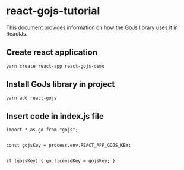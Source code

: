 # react-gojs-tutorial

This document provides information on how the GoJs library uses it in ReactJs.

## Create react application
<code>yarn create react-app react-gojs-demo</code>

## Install GoJs library in project
<code>yarn add react-gojs</code>

## Insert code in index.js file
<code>import * as go from "gojs";</code>

<code>
const gojsKey = process.env.REACT_APP_GOJS_KEY;

if (gojsKey) {
    go.licenseKey = gojsKey;
}
</code>
